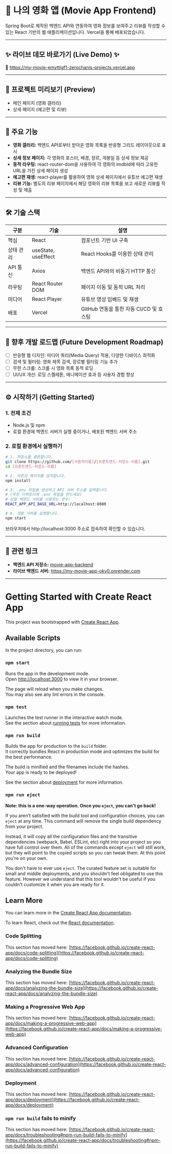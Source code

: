 # 🎥 나의 영화 앱 (Movie App Frontend)

Spring Boot로 제작된 백엔드 API와 연동하여 영화 정보를 보여주고 리뷰를 작성할 수 있는 React 기반의 웹 애플리케이션입니다. Vercel을 통해 배포되었습니다.

---

## ✨ 라이브 데모 바로가기 (Live Demo) ✨
🔗 https://my-movie-emyttigf1-zerochanis-projects.vercel.app

---

## 📸 프로젝트 미리보기 (Preview)
- 메인 페이지 (영화 갤러리)
- 상세 페이지 (예고편 및 리뷰)

---

## 🚀 주요 기능
- **영화 갤러리:** 백엔드 API로부터 받아온 영화 목록을 반응형 그리드 레이아웃으로 표시
- **상세 정보 페이지:** 각 영화의 포스터, 배경, 장르, 개봉일 등 상세 정보 제공
- **동적 라우팅:** react-router-dom을 사용하여 각 영화의 imdbId에 따라 고유한 URL을 가진 상세 페이지 생성
- **예고편 재생:** react-player를 활용하여 영화 상세 페이지에서 유튜브 예고편 재생
- **리뷰 기능:** 별도의 리뷰 페이지에서 해당 영화의 리뷰 목록을 보고 새로운 리뷰를 작성 및 제출

---

## 🛠️ 기술 스택
| 구분     | 기술            | 설명                                 |
|----------|-----------------|--------------------------------------|
| 핵심     | React           | 컴포넌트 기반 UI 구축                |
| 상태 관리| useState, useEffect | React Hooks를 이용한 상태 관리   |
| API 통신 | Axios           | 백엔드 API와의 비동기 HTTP 통신      |
| 라우팅   | React Router DOM| 페이지 이동 및 동적 URL 처리         |
| 미디어   | React Player    | 유튜브 영상 임베드 및 재생           |
| 배포     | Vercel          | GitHub 연동을 통한 자동 CI/CD 및 호스팅 |

---

## 🧩 향후 개발 로드맵 (Future Development Roadmap)
- [ ] 반응형 웹 디자인: 미디어 쿼리(Media Query) 적용, 다양한 디바이스 최적화
- [ ] 검색 및 필터링: 영화 제목 검색, 장르별 필터링 기능 추가
- [ ] 무한 스크롤: 스크롤 시 영화 목록 동적 로딩
- [ ] UI/UX 개선: 로딩 스켈레톤, 애니메이션 효과 등 사용자 경험 향상

---

## ⚙️ 시작하기 (Getting Started)
### 1. 전제 조건
- Node.js 및 npm
- 로컬 환경에 백엔드 서버가 실행 중이거나, 배포된 백엔드 서버 주소

### 2. 로컬 환경에서 실행하기
```bash
# 1. 저장소를 클론합니다.
git clone https://github.com/[사용자이름]/[프론트엔드-저장소-이름].git
cd [프론트엔드-저장소-이름]

# 2. 의존성 패키지를 설치합니다.
npm install

# 3. .env 파일을 생성하고 API 서버 주소를 입력합니다.
# (루트 디렉토리에 .env 파일을 만드세요)
# 로컬 백엔드 서버를 사용하는 경우:
REACT_APP_API_BASE_URL=http://localhost:8080

# 4. 개발 서버를 실행합니다.
npm start
```
브라우저에서 http://localhost:3000 주소로 접속하여 확인할 수 있습니다.

---

## 🔗 관련 링크
- **백엔드 API 저장소:** [movie-app-backend](https://github.com/zerochani/movie-app-be)
- **라이브 백엔드 서버:** https://my-movie-app-okv0.onrender.com

---

# Getting Started with Create React App

This project was bootstrapped with [Create React App](https://github.com/facebook/create-react-app).

## Available Scripts

In the project directory, you can run:

### `npm start`

Runs the app in the development mode.\
Open [http://localhost:3000](http://localhost:3000) to view it in your browser.

The page will reload when you make changes.\
You may also see any lint errors in the console.

### `npm test`

Launches the test runner in the interactive watch mode.\
See the section about [running tests](https://facebook.github.io/create-react-app/docs/running-tests) for more information.

### `npm run build`

Builds the app for production to the `build` folder.\
It correctly bundles React in production mode and optimizes the build for the best performance.

The build is minified and the filenames include the hashes.\
Your app is ready to be deployed!

See the section about [deployment](https://facebook.github.io/create-react-app/docs/deployment) for more information.

### `npm run eject`

**Note: this is a one-way operation. Once you `eject`, you can't go back!**

If you aren't satisfied with the build tool and configuration choices, you can `eject` at any time. This command will remove the single build dependency from your project.

Instead, it will copy all the configuration files and the transitive dependencies (webpack, Babel, ESLint, etc) right into your project so you have full control over them. All of the commands except `eject` will still work, but they will point to the copied scripts so you can tweak them. At this point you're on your own.

You don't have to ever use `eject`. The curated feature set is suitable for small and middle deployments, and you shouldn't feel obligated to use this feature. However we understand that this tool wouldn't be useful if you couldn't customize it when you are ready for it.

## Learn More

You can learn more in the [Create React App documentation](https://facebook.github.io/create-react-app/docs/getting-started).

To learn React, check out the [React documentation](https://reactjs.org/).

### Code Splitting

This section has moved here: [https://facebook.github.io/create-react-app/docs/code-splitting](https://facebook.github.io/create-react-app/docs/code-splitting)

### Analyzing the Bundle Size

This section has moved here: [https://facebook.github.io/create-react-app/docs/analyzing-the-bundle-size](https://facebook.github.io/create-react-app/docs/analyzing-the-bundle-size)

### Making a Progressive Web App

This section has moved here: [https://facebook.github.io/create-react-app/docs/making-a-progressive-web-app](https://facebook.github.io/create-react-app/docs/making-a-progressive-web-app)

### Advanced Configuration

This section has moved here: [https://facebook.github.io/create-react-app/docs/advanced-configuration](https://facebook.github.io/create-react-app/docs/advanced-configuration)

### Deployment

This section has moved here: [https://facebook.github.io/create-react-app/docs/deployment](https://facebook.github.io/create-react-app/docs/deployment)

### `npm run build` fails to minify

This section has moved here: [https://facebook.github.io/create-react-app/docs/troubleshooting#npm-run-build-fails-to-minify](https://facebook.github.io/create-react-app/docs/troubleshooting#npm-run-build-fails-to-minify)
